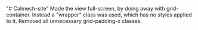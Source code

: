 "# Calmech-site" 
Made the view full-screen, by doing away with grid-container. Instead a "wrapper" class was used, which has no styles applied to it.
Removed all unnecessary grid-padding-x classes.
